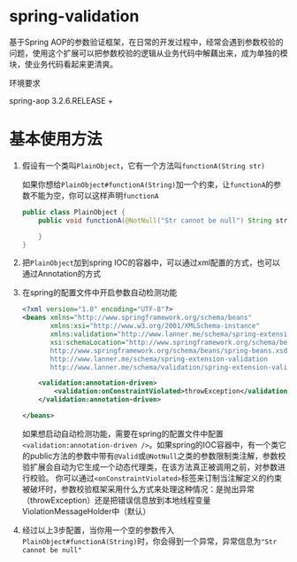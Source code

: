 # spring-validation

基于Spring AOP的参数验证框架，在日常的开发过程中，经常会遇到参数校验的问题，使用这个扩展可以把参数校验的逻辑从业务代码中解藕出来，成为单独的模块，使业务代码看起来更清爽。

环境要求

spring-aop 3.2.6.RELEASE +

基本使用方法
====

1. 假设有一个类叫`PlainObject`，它有一个方法叫`functionA(String str)`

   如果你想给`PlainObject#functionA(String)`加一个约束，让`functionA`的参数不能为空，你可以这样声明`functionA`

    ```java
    public class PlainObject {
        public void functionA(@NotNull("Str cannot be null") String str) {

        }
    }
    ```

2. 把`PlainObject`加到spring IOC的容器中，可以通过xml配置的方式，也可以通过Annotation的方式

3. 在spring的配置文件中开启参数自动检测功能

    ```xml
    <?xml version="1.0" encoding="UTF-8"?>
    <beans xmlns="http://www.springframework.org/schema/beans"
           xmlns:xsi="http://www.w3.org/2001/XMLSchema-instance"
           xmlns:validation="http://www.lanner.me/schema/spring-extension-validation"
           xsi:schemaLocation="http://www.springframework.org/schema/beans
           http://www.springframework.org/schema/beans/spring-beans.xsd
           http://www.lanner.me/schema/spring-extension-validation
           http://www.lanner.me/schema/validation/spring-extension-validation.xsd">

        <validation:annotation-driven>
            <validation:onConstraintViolated>throwException</validation:onConstraintViolated>
        </validation:annotation-driven>

    </beans>
    ```
    如果想启动自动检测功能，需要在spring的配置文件中配置`<validation:annotation-driven />`。如果spring的IOC容器中，有一个类它的public方法的参数中带有`@Valid`或`@NotNull`之类的参数限制类注解，参数校验扩展会自动为它生成一个动态代理类，在该方法真正被调用之前，对参数进行校验。
    你可以通过`<onConstraintViolated>`标签来订制当注解定义的约束被破坏时，参数校验框架采用什么方式来处理这种情况：是抛出异常（throwException）还是把错误信息放到本地线程变量ViolationMessageHolder中（默认）

4. 经过以上3步配置，当你用一个空的参数传入`PlainObject#functionA(String)`时，你会得到一个异常，异常信息为`"Str cannot be null"`

